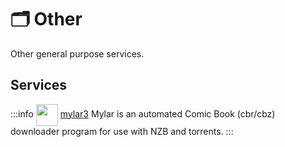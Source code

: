 # 🗂️ Other

Other general purpose services.

## Services
:::info [<img src="/mylar3-icon.png" width="35" height="35" style="display:inline-block; vertical-align: middle;">](./services/mylar3) ‎ ‎ [mylar3](./services/mylar3)
Mylar is an automated Comic Book (cbr/cbz) downloader program for use with NZB and torrents.
:::